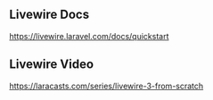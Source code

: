 ## Livewire Docs

https://livewire.laravel.com/docs/quickstart


## Livewire Video

https://laracasts.com/series/livewire-3-from-scratch
